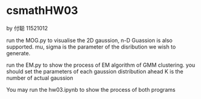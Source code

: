 # csmathHW03

by 付聪 11521012

run the MOG.py to visualise the 2D gaussion, n-D Guassion is also supported.
mu, sigma is the parameter of the disribution we wish to generate.


run the EM.py to show the process of EM algorithm of GMM clustering.
you should set the parameters of each gaussion distribution ahead
K is the number of actual gaussion

You may run the hw03.ipynb to show the process of both programs
